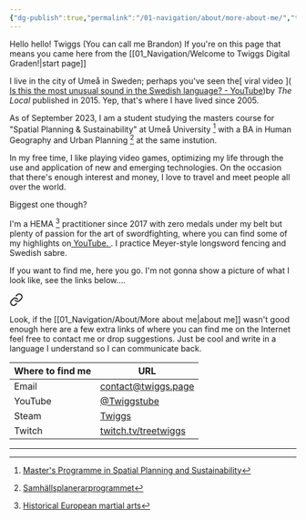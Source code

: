 ```yaml
---
{"dg-publish":true,"permalink":"/01-navigation/about/more-about-me/","title":"More about me","tags":["status/static"],"noteIcon":"","created":"Monday, December 18th 2023, 5:23:31 pm","updated":"2024-02-14T17:47:36.298+01:00"}
---
```



Hello hello! Twiggs (You can call me Brandon) If you're on this page that means you came here from the [[01_Navigation/Welcome to Twiggs Digital Graden!\|start page]]

I live in the city of Umeå in Sweden; perhaps you've seen the[ viral video ]( [Is this the most unusual sound in the Swedish language? - YouTube](https://www.youtube.com/watch?v=URgdIAz4QNg))by *The Local* published in 2015. Yep, that's where I have lived since 2005.

As of September 2023, I am a student studying the masters course for "Spatial Planning & Sustainability" at Umeå University  [^1] with a BA in Human Geography and Urban Planning [^2] at the same instution.

In my free time, I like playing video games, optimizing my life through the use and application of new and emerging technologies. On the occasion that there's enough interest and money, I love to travel and meet people all over the world.

Biggest one though?

I'm a HEMA [^3] practitioner since 2017 with zero medals under my belt but plenty of passion for the art of swordfighting, where you can find some of my highlights on[ YouTube. ](https://www.youtube.com/@Twiggstube). I practice Meyer-style longsword fencing and Swedish sabre.

If you want to find me, here you go. I'm not gonna show a picture of what I look like, see the links below….


<div class="transclusion internal-embed is-loaded"><a class="markdown-embed-link" href="/01-navigation/about/links-to-find-me-around-the-net/" aria-label="Open link"><svg xmlns="http://www.w3.org/2000/svg" width="24" height="24" viewBox="0 0 24 24" fill="none" stroke="currentColor" stroke-width="2" stroke-linecap="round" stroke-linejoin="round" class="svg-icon lucide-link"><path d="M10 13a5 5 0 0 0 7.54.54l3-3a5 5 0 0 0-7.07-7.07l-1.72 1.71"></path><path d="M14 11a5 5 0 0 0-7.54-.54l-3 3a5 5 0 0 0 7.07 7.07l1.71-1.71"></path></svg></a><div class="markdown-embed">





Look, if the [[01_Navigation/About/More about me\|about me]] wasn't good enough here are a few extra links of where you can find me on the Internet feel free to contact me or drop suggestions. Just be cool and write in a language I understand so I can communicate back.


| Where to find me | URL                               |
|--------------|-----------------------------------|
| Email        | contact@twiggs.page               |
| YouTube      | [@Twiggstube](https://www.youtube.com/@Twiggstube)   |
| Steam        | [Twiggs](https://steamcommunity.com/id/treetwiggs/)  |
| Twitch       | [twitch.tv/treetwiggs](https://www.twitch.tv/treetwiggs) |


</div></div>



-----

[^1]: [Master's Programme in Spatial Planning and Sustainability](https://www.umu.se/en/education/master/masters-programme-in-spatial-planning-and-sustainability/)
[^2]: [Samhällsplanerarprogrammet](https://www.umu.se/utbildning/program/samhallsplanerarprogrammet/)
[^3]:  [Historical European martial arts](https://en.wikipedia.org/wiki/Historical_European_martial_arts)